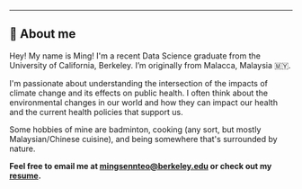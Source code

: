---

## 👋 About me

Hey! My name is Ming! I'm a recent Data Science graduate from the University of California, Berkeley. I’m originally from Malacca, Malaysia 🇲🇾.

I'm passionate about understanding the intersection of the impacts of climate change and its effects on public health. I often think about the environmental changes in our world and how they can impact our health and the current health policies that support us. 

Some hobbies of mine are badminton, cooking (any sort, but mostly Malaysian/Chinese cuisine), and being somewhere that's surrounded by nature.

**Feel free to email me at <a href="mailto:mingsennteo@berkeley.edu">mingsennteo@berkeley.edu</a> or check out my [resume](https://msteo.org/assets/resume.pdf).**

